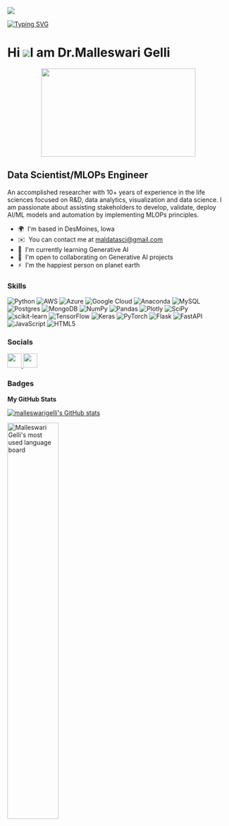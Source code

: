 ![](https://komarev.com/ghpvc/?username=malleswarigelli&label=PROFILE+VIEWS)

[![Typing SVG](https://readme-typing-svg.herokuapp.com?size=24&width=600&lines=Welcome+To+My+GitHub+Profile!+😀)](https://git.io/typing-svg)

Hi ![](https://user-images.githubusercontent.com/18350557/176309783-0785949b-9127-417c-8b55-ab5a4333674e.gif)I am Dr.Malleswari Gelli
========================================================================================================================================

<div align="center">
  
  <img src="https://media.giphy.com/media/dWesBcTLavkZuG35MI/giphy.gif" width="350" height="200"/>
</div>

Data Scientist/MLOPs Engineer
-----------------------------

An accomplished researcher with 10+ years of experience in the life sciences focused on R&D, data analytics, visualization and data science. I am passionate about assisting stakeholders to develop, validate, deploy AI/ML models and automation by implementing MLOPs principles.

* 🌍  I'm based in DesMoines, Iowa
* ✉️  You can contact me at [maldatasci@gmail.com](mailto:maldatasci@gmail.com)
* 🧠  I'm currently learning Generative AI
* 🤝  I'm open to collaborating on Generative AI projects
* ⚡  I'm the happiest person on planet earth

### Skills
![Python](https://img.shields.io/badge/python-3670A0?style=for-the-badge&logo=python&logoColor=ffdd90) ![AWS](https://img.shields.io/badge/AWS-%23FF9900.svg?style=for-the-badge&logo=amazon-aws&logoColor=white) ![Azure](https://img.shields.io/badge/azure-%230072C6.svg?style=for-the-badge&logo=azure-devops&logoColor=white) ![Google Cloud](https://img.shields.io/badge/Google%20Cloud-%234285F4.svg?style=for-the-badge&logo=google-cloud&logoColor=white) ![Anaconda](https://img.shields.io/badge/Anaconda-%2344A833.svg?style=for-the-badge&logo=anaconda&logoColor=white) ![MySQL](https://img.shields.io/badge/mysql-%2300f.svg?style=for-the-badge&logo=mysql&logoColor=white) ![Postgres](https://img.shields.io/badge/postgres-%23316192.svg?style=for-the-badge&logo=postgresql&logoColor=white) ![MongoDB](https://img.shields.io/badge/MongoDB-%234ea94b.svg?style=for-the-badge&logo=mongodb&logoColor=white) ![NumPy](https://img.shields.io/badge/numpy-%23013243.svg?style=for-the-badge&logo=numpy&logoColor=white) ![Pandas](https://img.shields.io/badge/pandas-%23150458.svg?style=for-the-badge&logo=pandas&logoColor=white) ![Plotly](https://img.shields.io/badge/Plotly-%233F4F75.svg?style=for-the-badge&logo=plotly&logoColor=white) ![SciPy](https://img.shields.io/badge/SciPy-%230C55A5.svg?style=for-the-badge&logo=scipy&logoColor=%white) ![scikit-learn](https://img.shields.io/badge/scikit--learn-%23F7931E.svg?style=for-the-badge&logo=scikit-learn&logoColor=white) ![TensorFlow](https://img.shields.io/badge/TensorFlow-%23FF6F00.svg?style=for-the-badge&logo=TensorFlow&logoColor=white) ![Keras](https://img.shields.io/badge/Keras-%3670A0.svg?style=for-the-badge&logo=TensorFlow&logoColor=white) ![PyTorch](https://img.shields.io/badge/PyTorch-%23ED8B00.svg?style=for-the-badge&logo=PyTorch&logoColor=white) ![Flask](https://img.shields.io/badge/Flask-%24ED6B00.svg?style=for-the-badge&logo=Flask&logoColor=white) ![FastAPI](https://img.shields.io/badge/FastAPI-%23E34F26.svg?style=for-the-badge&logo=FastAPI&logoColor=white)![JavaScript](https://img.shields.io/badge/javascript-%23323330.svg?style=for-the-badge&logo=javascript&logoColor=%23F7DF1E) ![HTML5](https://img.shields.io/badge/html5-%24ED6B00.svg?style=for-the-badge&logo=html5&logoColor=white)   





### Socials

<p align="left"> <a href="https://www.github.com/malleswarigelli" target="_blank" rel="noreferrer"> <picture> <source media="(prefers-color-scheme: dark)" srcset="https://raw.githubusercontent.com/danielcranney/readme-generator/main/public/icons/socials/github-dark.svg" /> <source media="(prefers-color-scheme: light)" srcset="https://raw.githubusercontent.com/danielcranney/readme-generator/main/public/icons/socials/github.svg" /> <img src="https://raw.githubusercontent.com/danielcranney/readme-generator/main/public/icons/socials/github.svg" width="32" height="32" /> </picture> </a> <a href="https://www.linkedin.com/in/malleswari-gelli-7a5173144/" target="_blank" rel="noreferrer"> <picture> <source media="(prefers-color-scheme: dark)" srcset="https://raw.githubusercontent.com/danielcranney/readme-generator/main/public/icons/socials/linkedin-dark.svg" /> <source media="(prefers-color-scheme: light)" srcset="https://raw.githubusercontent.com/danielcranney/readme-generator/main/public/icons/socials/linkedin.svg" /> <img src="https://raw.githubusercontent.com/danielcranney/readme-generator/main/public/icons/socials/linkedin.svg" width="32" height="32" /> </picture> </a></p>

### Badges

<b>My GitHub Stats</b>

<a href="http://www.github.com/malleswarigelli"><img src="https://github-readme-stats.vercel.app/api?username=malleswarigelli&show_icons=true&hide=&count_private=true&title_color=0891b2&text_color=0f172a&icon_color=0891b2&bg_color=ffffff&hide_border=true&show_icons=true" alt="malleswarigelli's GitHub stats" /></a>

<img width="48%" alt="Malleswari Gelli's most used language board" src="https://github-readme-streak-stats.herokuapp.com/?user=malleswarigelli&theme=react&border=61dafb&hide_border=true" />
<div>
  
